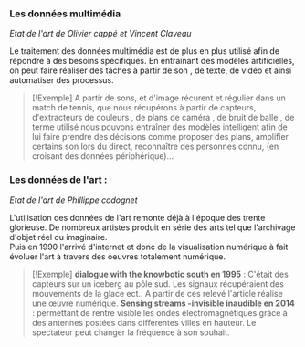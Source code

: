 
### Les données multimédia
*Etat de l'art de Olivier cappé et Vincent Claveau*

Le traitement des données multimédia est de plus en plus utilisé afin de répondre à des besoins spécifiques. En entraînant des modèles artificielles, on peut faire réaliser des tâches à partir de son , de texte, de vidéo et ainsi automatiser des processus. 
>[!Exemple]
> A partir de sons, et d'image récurent et régulier dans un match de tennis, que nous récupérons à partir de capteurs, d'extracteurs de couleurs , de plans de caméra , de bruit de balle , de terme utilisé nous pouvons entraîner des modèles intelligent afin de  lui faire prendre des décisions comme proposer des plans, amplifier certains son lors du direct, reconnaître des personnes connu, (en croisant des données périphérique)...  
  
### Les données de l'art :  
*Etat de l'art de Phillippe codognet*  

L'utilisation des données de l'art remonte déjà à l'époque des trente glorieuse. De nombreux artistes produit en série des arts tel que l'archivage d'objet réel ou imaginaire.  
Puis en 1990 l'arrivé d'internet et donc de la visualisation numérique à fait évoluer l'art à travers des oeuvres totalement numérique. 

>[!Exemple]
**dialogue with the knowbotic south en 1995** : C'était des capteurs sur un iceberg au pôle sud. Les signaux récupéraient des mouvements de la glace ect.. A partir de ces relevé l'article réalise une œuvre numérique.
**Sensing streams -invisible inaudible en 2014** : permettant de rentre visible les ondes électromagnétiques grâce à des antennes postées dans différentes villes en hauteur. Le spectateur peut changer la fréquence à son souhait.  


  
